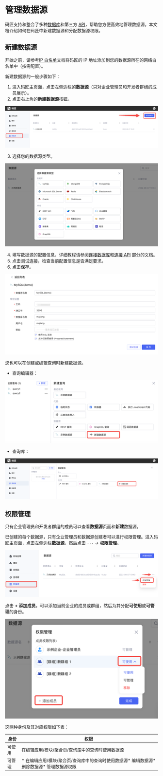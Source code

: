 # 管理数据源

码匠支持和整合了多种[数据库](https://majiang.co/docs/database)和第三方 [API](https://majiang.co/docs/api)，帮助您方便高效地管理数据源。本文档介绍如何在码匠中新建数据源和分配数据源权限。

## 新建数据源

开始之前，请参考[IP 白名单](https://majiang.co/docs/ip-allowlist)文档将码匠的 IP 地址添加到您的数据源所在的网络白名单中（按需配置）。

新建数据源的一般步骤如下：

1. 进入码匠主页面，点击左侧边栏的​**数据源**​（只对企业管理员和开发者群组的成员展示）。
2. 点击右上角的**新建数据源**按钮。

​![](assets/4-20231002134333-rr7r595.png)​

3. 选择您的数据源类型。

​![](assets/5-20231002134333-fx3cy8a.png)​

4. 填写数据源的配置信息，详细教程请参阅[连接数据库](https://majiang.co/docs/database)和[连接 API](https://majiang.co/docs/api) 部分的文档。
5. 点击测试连接，检查当前配置信息是否满足要求。
6. 点击保存。

​![](assets/6-20231002134333-t7syihl.png)​

您也可以在创建或编辑查询时新建数据源。

* 查询编辑器：

​![](assets/7-20231002134333-oo8mw62.png)​

* 查询库：

​![](assets/8-20231002134333-gzvt7gx.png)​

## 权限管理

只有企业管理员和开发者群组的成员可以查看**数据源**页面和**新建**数据源。

已创建的每个数据源，只有企业管理员和数据源创建者可以进行权限管理。进入码匠主页面，点击左侧边栏​**数据源**​，然后点击 `···`​ -> ​**权限管理**​。

​![](assets/9-20231002134333-xo55trp.png)​

点击 ​**+ 添加成员**​，可以添加当前企业的成员或群组，然后为其分配**可使用**或**可管理**的身份。

​![](assets/10-20231002134333-qrl2g6u.png)​

这两种身份及其对应权限如下表：

|**身份**|**权限**|
| --------| ---------------------------------------------------------------------------------------------|
|可使用|在编辑应用/模块/聚合页/查询库中的查询时使用数据源|
|可管理|* 在编辑应用/模块/聚合页/查询库中的查询时使用数据源* 编辑数据源* 删除数据源* 管理数据源权限|
